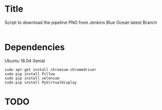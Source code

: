 # Title<br>
Script to download the pipeline PNG from Jenkins Blue Ocean latest Branch<br>
<br>
# Dependencies<br>
Ubuntu 16.04 Xenial
```
sudo apt-get install chromium-chromedriver
sudo pip install Pillow
sudo pip install selenium
sudo pip install PyVirtualDisplay
```
# TODO<br>
<br>
